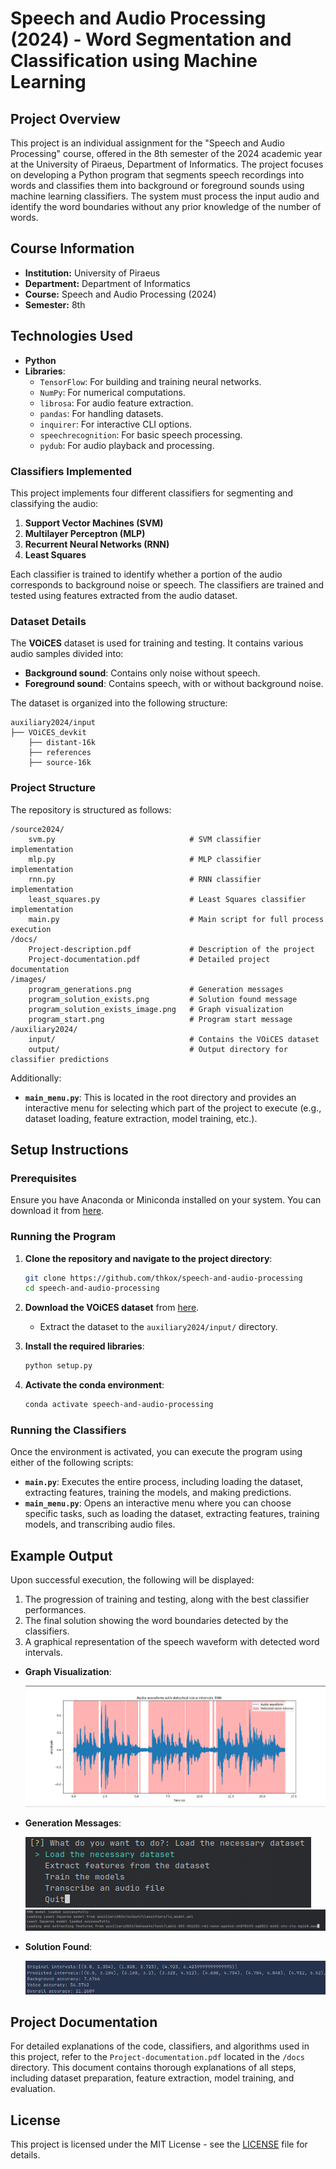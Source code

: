 # Speech and Audio Processing (2024) - Word Segmentation and Classification using Machine Learning

## Project Overview

This project is an individual assignment for the "Speech and Audio Processing" course, offered in the 8th semester of the 2024 academic year at the University of Piraeus, Department of Informatics. The project focuses on developing a Python program that segments speech recordings into words and classifies them into background or foreground sounds using machine learning classifiers. The system must process the input audio and identify the word boundaries without any prior knowledge of the number of words.

## Course Information

- **Institution:** University of Piraeus
- **Department:** Department of Informatics
- **Course:** Speech and Audio Processing (2024)
- **Semester:** 8th

## Technologies Used

- **Python**
- **Libraries**:
  - `TensorFlow`: For building and training neural networks.
  - `NumPy`: For numerical computations.
  - `librosa`: For audio feature extraction.
  - `pandas`: For handling datasets.
  - `inquirer`: For interactive CLI options.
  - `speechrecognition`: For basic speech processing.
  - `pydub`: For audio playback and processing.

### Classifiers Implemented

This project implements four different classifiers for segmenting and classifying the audio:
1. **Support Vector Machines (SVM)**
2. **Multilayer Perceptron (MLP)**
3. **Recurrent Neural Networks (RNN)**
4. **Least Squares**

Each classifier is trained to identify whether a portion of the audio corresponds to background noise or speech. The classifiers are trained and tested using features extracted from the audio dataset.

### Dataset Details

The **VOiCES** dataset is used for training and testing. It contains various audio samples divided into:
- **Background sound**: Contains only noise without speech.
- **Foreground sound**: Contains speech, with or without background noise.

The dataset is organized into the following structure:

```
auxiliary2024/input
├── VOiCES_devkit
    ├── distant-16k
    ├── references
    ├── source-16k
```

### Project Structure

The repository is structured as follows:

```
/source2024/
    svm.py                              # SVM classifier implementation
    mlp.py                              # MLP classifier implementation
    rnn.py                              # RNN classifier implementation
    least_squares.py                    # Least Squares classifier implementation
    main.py                             # Main script for full process execution
/docs/
    Project-description.pdf             # Description of the project
    Project-documentation.pdf           # Detailed project documentation
/images/
    program_generations.png             # Generation messages
    program_solution_exists.png         # Solution found message
    program_solution_exists_image.png   # Graph visualization
    program_start.png                   # Program start message
/auxiliary2024/
    input/                              # Contains the VOiCES dataset
    output/                             # Output directory for classifier predictions
```

Additionally:
- **`main_menu.py`**: This is located in the root directory and provides an interactive menu for selecting which part of the project to execute (e.g., dataset loading, feature extraction, model training, etc.).

## Setup Instructions

### Prerequisites

Ensure you have Anaconda or Miniconda installed on your system. You can download it from [here](https://www.anaconda.com/products/distribution).

### Running the Program

1. **Clone the repository and navigate to the project directory**:

   ```sh
   git clone https://github.com/thkox/speech-and-audio-processing
   cd speech-and-audio-processing
   ```

2. **Download the VOiCES dataset** from [here](https://registry.opendata.aws/lab41-sri-voices/).
   - Extract the dataset to the `auxiliary2024/input/` directory.

3. **Install the required libraries**:

   ```sh
   python setup.py
   ```

4. **Activate the conda environment**:

   ```sh
   conda activate speech-and-audio-processing
   ```

### Running the Classifiers

Once the environment is activated, you can execute the program using either of the following scripts:
- **`main.py`**: Executes the entire process, including loading the dataset, extracting features, training the models, and making predictions.
- **`main_menu.py`**: Opens an interactive menu where you can choose specific tasks, such as loading the dataset, extracting features, training models, and transcribing audio files.

## Example Output

Upon successful execution, the following will be displayed:

1. The progression of training and testing, along with the best classifier performances.
2. The final solution showing the word boundaries detected by the classifiers.
3. A graphical representation of the speech waveform with detected word intervals.

- **Graph Visualization**:
  
  ![Graph Visualization](./images/program_solution_exists_image.png)

- **Generation Messages**:
  
  ![Program Starts](./images/program_start.png)
  ![Generation Messages](./images/program_generations.png)

- **Solution Found**:
  
  ![Solution Found](./images/program_solution_exists.png)

## Project Documentation

For detailed explanations of the code, classifiers, and algorithms used in this project, refer to the `Project-documentation.pdf` located in the `/docs` directory. This document contains thorough explanations of all steps, including dataset preparation, feature extraction, model training, and evaluation.

## License

This project is licensed under the MIT License - see the [LICENSE](./LICENSE) file for details.
